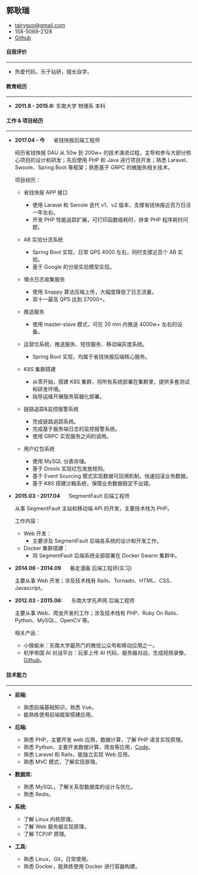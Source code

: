 ## 郭耿瑞

- [tairyguo@gmail.com](tairyguo@gmail.com)
- 158-5069-2128
- [Github](https://github.com/Tairy)

#### 自我评价

----

- 热爱代码，乐于钻研，擅长自学。

#### 教育经历

-----

- __2011.8 - 2015.6:__ 东南大学 物理系 本科

#### 工作 & 项目经历

-----
- __2017.04 - 今__ &nbsp;&nbsp;&nbsp;&nbsp; 省钱快报后端工程师

	经历省钱快报 DAU 从 50w 到 200w+ 的技术演进过程，主导和参与大部分核心项目的设计和研发；先后使用 PHP 和 Java 进行项目开发；熟悉 Laravel、Swoole、Spring Boot 等框架；熟悉基于 GRPC 的微服务相关技术。
	
	项目经历：
	
	- 省钱快报 APP 接口
		- 使用 Laravel 和 Swoole 迭代 v1、v2 版本，支撑省钱快报近百万日活一年左右。
		- 开发 PHP 性能追踪扩展，可打印函数级耗时，排查 PHP 程序耗时问题。

	- AB 实验分流系统
		- Spring Boot 实现，日常 QPS 4000 左右，同时支撑近百个 AB 实验。
		- 基于 Google 的分层实验模型实现。

	- 埋点日志收集服务
	   - 使用 Snappy 算法压缩上传，大幅度降低了日志流量。
		- 双十一最高 QPS 达到 27000+。

	- 推送服务
		- 使用 master-slave 模式，可在 20 min 内推送 4000w+ 左右的设备。

	- 运营位系统、推送服务、短信服务、移动端灰度系统。
		- Spring Boot 实现，均属于省钱快报后端核心服务。

	- K8S 集群搭建
		- 从零开始，搭建 K8S 集群，将所有系统部署在集群里，提供多套测试和研发环境。
		- 指导运维开展服务容器化部署。
	
	- 链路追踪&监控报警系统
		- 完成链路追踪系统。
		- 完成基于服务端日志的监控报警系统。
		- 使用 GRPC 实现服务之间的调用。

	- 用户红包系统
		- 使用 MySQL 分表存储。
		- 基于 Drools 实现红包发放规则。
		- 基于 Event Sourcing 模式实现数据可回溯机制，快速回滚业务数据。
		- 基于 K8S 搭建沙箱系统，保障业务数据稳定不出错。

- __2015.03 - 2017.04__ &nbsp;&nbsp;&nbsp;&nbsp; SegmentFault 后端工程师

	从事 SegmentFault 主站和移动端 API 的开发，主要技术栈为 PHP。
	
	工作内容：

	- Web 开发：
		- 主要涉及 SegmentFault 后端各系统的设计和开发工作。
  	- Docker 集群搭建：
      - 将 SegmentFault 后端系统全部部署在 Docker Swarm 集群中。

- __2014.06 - 2014.09__ &nbsp;&nbsp;&nbsp;&nbsp; 暴走漫画 后端工程师(实习)

	主要从事 Web 开发；涉及技术栈有 Rails、Tornado、HTML、CSS、Javascript。

- __2012.03 - 2015.06:__ &nbsp;&nbsp;&nbsp;&nbsp; 东南大学先声网 后端工程师

	主要从事 Web、爬虫开发的工作；涉及技术栈有 PHP、Ruby On Rails、Python、MySQL、OpenCV 等。
	
	相关产品：
		
	- 小猴偷米：东南大学最热门的微信公众号和移动应用之一。
	- 机甲帝国 AI 对战平台：玩家上传 AI 代码，服务器对战，生成视频录像，[Github](https://github.com/MechEmpire)。
	
#### 技术能力

-----



- __前端:__

  - 熟悉前端基础知识，熟悉 Vue。
  - 能熟练使用前端框架搭建应用。

- __后端:__

  - 熟悉 PHP，主要开发 web 应用，数据计算，了解 PHP 语言实现原理。
  - 熟悉 Python，主要开发数据计算，爬虫等应用，[Code](https://github.com/Tairy/python-lab)。
  - 熟悉 Laravel 和 Rails，能独立实现 Web 应用。
  - 熟悉 MVC 模式，了解实现原理。
  
- __数据库:__

  - 熟悉 MySQL，了解关系型数据库的设计与优化。
  - 熟悉 Redis。

- __系统:__

  - 了解 Linux 内核原理。
  - 了解 Web 服务器实现原理。
  - 了解 TCP/IP 原理。
  
- __工具:__

  - 熟悉 Linux、Git，日常使用。
  - 熟悉 Docker，能熟练使用 Docker 进行容器构建。

	